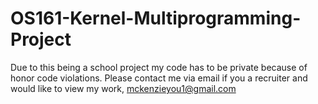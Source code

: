 # OS161-Kernel-Multiprogramming-Project
Due to this being a school project my code has to be private because of honor code violations. Please contact me via email if you a recruiter and would like to view my work, mckenzieyou1@gmail.com

